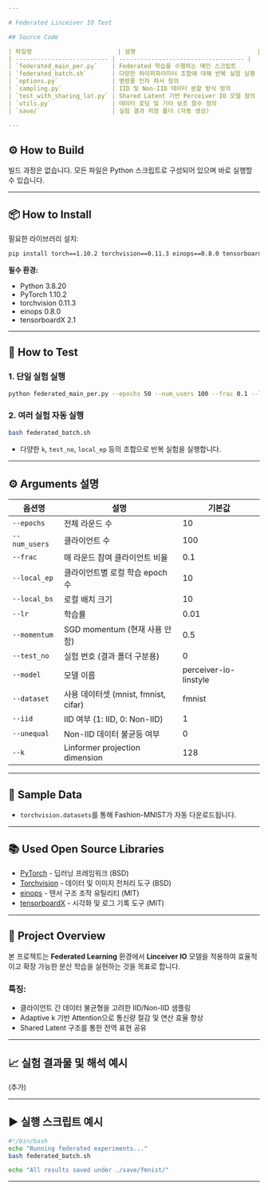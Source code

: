 ```yaml
---

# Federated Linceiver IO Test

## Source Code

| 파일명                        | 설명                                  |
| -------------------------- | ----------------------------------- |
| `federated_main_per.py`    | Federated 학습을 수행하는 메인 스크립트          |
| `federated_batch.sh`       | 다양한 하이퍼파라미터 조합에 대해 반복 실험 실행         |
| `options.py`               | 명령줄 인자 파서 정의                        |
| `sampling.py`              | IID 및 Non-IID 데이터 분할 방식 정의          |
| `test_with_sharing_lat.py` | Shared Latent 기반 Perceiver IO 모델 정의 |
| `utils.py`                 | 데이터 로딩 및 기타 보조 함수 정의                |
| `save/`                    | 실험 결과 저장 폴더 (자동 생성)                 |

---
```


## ⚙️ How to Build

빌드 과정은 없습니다. 모든 파일은 Python 스크립트로 구성되어 있으며 바로 실행할 수 있습니다.

---

## 📦 How to Install

필요한 라이브러리 설치:

```bash
pip install torch==1.10.2 torchvision==0.11.3 einops==0.8.0 tensorboardX==2.1
```

**필수 환경:**

* Python 3.8.20
* PyTorch 1.10.2
* torchvision 0.11.3
* einops 0.8.0
* tensorboardX 2.1

---

## 🧪 How to Test

### 1. 단일 실험 실행

```bash
python federated_main_per.py --epochs 50 --num_users 100 --frac 0.1 --local_ep 10 --local_bs 10 --lr 0.01 --k 128 --test_no 0 --dataset fmnist --iid 1
```

### 2. 여러 실험 자동 실행

```bash
bash federated_batch.sh
```

* 다양한 `k`, `test_no`, `local_ep` 등의 조합으로 반복 실험을 실행합니다.

---

## ⚙️ Arguments 설명

| 옵션명           | 설명                             | 기본값                   |
| ------------- | ------------------------------ | --------------------- |
| `--epochs`    | 전체 라운드 수                       | 10                    |
| `--num_users` | 클라이언트 수                        | 100                   |
| `--frac`      | 매 라운드 참여 클라이언트 비율              | 0.1                   |
| `--local_ep`  | 클라이언트별 로컬 학습 epoch 수           | 10                    |
| `--local_bs`  | 로컬 배치 크기                       | 10                    |
| `--lr`        | 학습률                            | 0.01                  |
| `--momentum`  | SGD momentum (현재 사용 안함)        | 0.5                   |
| `--test_no`   | 실험 번호 (결과 폴더 구분용)              | 0                     |
| `--model`     | 모델 이름                          | perceiver-io-linstyle |
| `--dataset`   | 사용 데이터셋 (mnist, fmnist, cifar) | fmnist                |
| `--iid`       | IID 여부 (1: IID, 0: Non-IID)    | 1                     |
| `--unequal`   | Non-IID 데이터 불균등 여부             | 0                     |
| `--k`         | Linformer projection dimension | 128                   |

---

## 📁 Sample Data

* `torchvision.datasets`를 통해 Fashion-MNIST가 자동 다운로드됩니다.

---

## 📚 Used Open Source Libraries

* [PyTorch](https://pytorch.org/) - 딥러닝 프레임워크 (BSD)
* [Torchvision](https://github.com/pytorch/vision) - 데이터 및 이미지 전처리 도구 (BSD)
* [einops](https://github.com/arogozhnikov/einops) - 텐서 구조 조작 유틸리티 (MIT)
* [tensorboardX](https://github.com/lanpa/tensorboardX) - 시각화 및 로그 기록 도구 (MIT)

---

## 🧠 Project Overview

본 프로젝트는 **Federated Learning** 환경에서 **Linceiver IO** 모델을 적용하여 효율적이고 확장 가능한 분산 학습을 실현하는 것을 목표로 합니다.

### 특징:

* 클라이언트 간 데이터 불균형을 고려한 IID/Non-IID 샘플링
* Adaptive k 기반 Attention으로 통신량 절감 및 연산 효율 향상
* Shared Latent 구조를 통한 전역 표현 공유

---

## 📈 실험 결과물 및 해석 예시

(추가)

---

## ▶️ 실행 스크립트 예시

```bash
#!/bin/bash
echo "Running federated experiments..."
bash federated_batch.sh

echo "All results saved under ./save/fmnist/"
```

---
